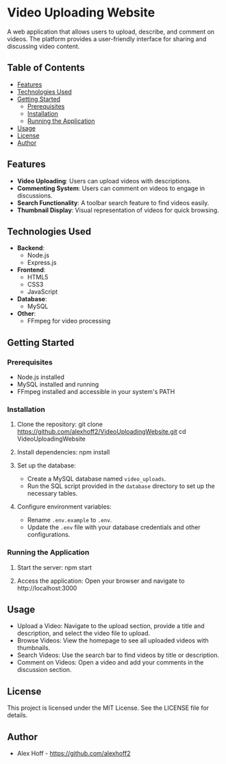 # Video Uploading Website

A web application that allows users to upload, describe, and comment on videos. The platform provides a user-friendly interface for sharing and discussing video content.

## Table of Contents

- [Features](#features)
- [Technologies Used](#technologies-used)
- [Getting Started](#getting-started)
  - [Prerequisites](#prerequisites)
  - [Installation](#installation)
  - [Running the Application](#running-the-application)
- [Usage](#usage)
- [License](#license)
- [Author](#author)

## Features

- **Video Uploading**: Users can upload videos with descriptions.
- **Commenting System**: Users can comment on videos to engage in discussions.
- **Search Functionality**: A toolbar search feature to find videos easily.
- **Thumbnail Display**: Visual representation of videos for quick browsing.

## Technologies Used

- **Backend**:
  - Node.js
  - Express.js
- **Frontend**:
  - HTML5
  - CSS3
  - JavaScript
- **Database**:
  - MySQL
- **Other**:
  - FFmpeg for video processing

## Getting Started

### Prerequisites

- Node.js installed
- MySQL installed and running
- FFmpeg installed and accessible in your system's PATH

### Installation

1. Clone the repository:
   git clone https://github.com/alexhoff2/VideoUploadingWebsite.git
   cd VideoUploadingWebsite

2. Install dependencies:
   npm install

3. Set up the database:
   - Create a MySQL database named `video_uploads`.
   - Run the SQL script provided in the `database` directory to set up the necessary tables.

4. Configure environment variables:
   - Rename `.env.example` to `.env`.
   - Update the `.env` file with your database credentials and other configurations.

### Running the Application

1. Start the server:
   npm start

2. Access the application:
   Open your browser and navigate to http://localhost:3000

## Usage

- Upload a Video: Navigate to the upload section, provide a title and description, and select the video file to upload.
- Browse Videos: View the homepage to see all uploaded videos with thumbnails.
- Search Videos: Use the search bar to find videos by title or description.
- Comment on Videos: Open a video and add your comments in the discussion section.

## License

This project is licensed under the MIT License. See the LICENSE file for details.

## Author

- Alex Hoff - https://github.com/alexhoff2
